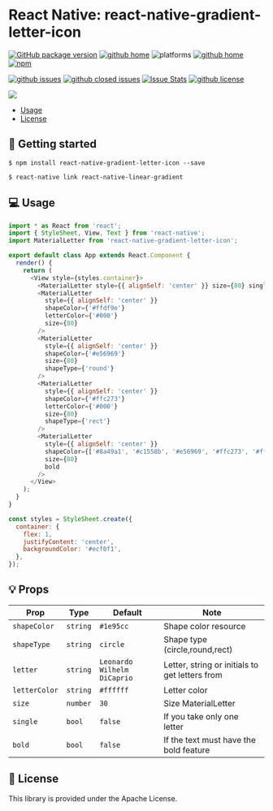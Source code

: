 # React Native: react-native-gradient-letter-icon

[![GitHub package version](https://img.shields.io/github/package-json/v/gaetanozappi/react-native-gradient-letter-icon.svg?style=flat&colorB=2b7cff)](https://github.com/gaetanozappi/react-native-gradient-letter-icon)
[![github home](http://img.shields.io/npm/v/react-native-gradient-letter-icon.svg?style=flat)](https://www.npmjs.com/package/react-native-gradient-letter-icon)
![platforms](https://img.shields.io/badge/platforms-Android-brightgreen.svg?style=flat&colorB=191A17)
[![github home](https://img.shields.io/badge/gaetanozappi-react--native--gradient--letter--icon-blue.svg?style=flat)](https://github.com/gaetanozappi/react-native-gradient-letter-icon)
[![npm](https://img.shields.io/npm/dm/react-native-gradient-letter-icon.svg?style=flat&colorB=007ec6)](https://www.npmjs.com/package/react-native-gradient-letter-icon)

[![github issues](https://img.shields.io/github/issues/gaetanozappi/react-native-gradient-letter-icon.svg?style=flat)](https://github.com/gaetanozappi/react-native-gradient-letter-icon/issues)
[![github closed issues](https://img.shields.io/github/issues-closed/gaetanozappi/react-native-gradient-letter-icon.svg?style=flat&colorB=44cc11)](https://github.com/gaetanozappi/react-native-gradient-letter-icon/issues?q=is%3Aissue+is%3Aclosed)
[![Issue Stats](https://img.shields.io/issuestats/i/github/gaetanozappi/react-native-gradient-letter-icon.svg?style=flat&colorB=44cc11)](http://github.com/gaetanozappi/react-native-gradient-letter-icon/issues)
[![github license](https://img.shields.io/github/license/gaetanozappi/react-native-gradient-letter-icon.svg)]()

<img src="https://github.com/gaetanozappi/react-native-android-function/raw/master/screenshotreact-native-gradient-letter-icon.png" />

-   [Usage](#-usage)
-   [License](#-license)

## 📖 Getting started

`$ npm install react-native-gradient-letter-icon --save`

`$ react-native link react-native-linear-gradient`

## 💻 Usage

```javascript
import * as React from 'react';
import { StyleSheet, View, Text } from 'react-native';
import MaterialLetter from 'react-native-gradient-letter-icon';

export default class App extends React.Component {
  render() {
    return (
      <View style={styles.container}>
        <MaterialLetter style={{ alignSelf: 'center' }} size={80} single />
        <MaterialLetter
          style={{ alignSelf: 'center' }}
          shapeColor={'#ffdf9e'}
          letterColor={'#000'}
          size={80}
        />
        <MaterialLetter
          style={{ alignSelf: 'center' }}
          shapeColor={'#e56969'}
          size={80}
          shapeType={'round'}
        />
        <MaterialLetter
          style={{ alignSelf: 'center' }}
          shapeColor={'#ffc273'}
          letterColor={'#000'}
          size={80}
          shapeType={'rect'}
        />
        <MaterialLetter
          style={{ alignSelf: 'center' }}
          shapeColor={['#8a49a1', '#c1558b', '#e56969', '#ffc273', '#ffdf9e']}
          size={80}
          bold
        />
      </View>
    );
  }
}

const styles = StyleSheet.create({
  container: {
    flex: 1,
    justifyContent: 'center',
    backgroundColor: '#ecf0f1',
  },
});
```

## 💡 Props

| Prop              | Type       | Default | Note                                                                                                       |
| ----------------- | ---------- | ------- | ---------------------------------------------------------------------------------------------------------- |
| `shapeColor`      | `string`   | `#1e95cc`  | Shape color resource
| `shapeType`       | `string`   | `circle`   | Shape type (circle,round,rect)
| `letter`          | `string`   |`Leonardo Wilhelm DiCaprio`      | Letter, string or initials to get letters from
| `letterColor`     | `string`   | `#ffffff`  | Letter color
| `size`            | `number`   |`30`           | Size MaterialLetter
| `single`          | `bool`     | `false`            | If you take only one letter
| `bold`            | `bool`     |`false`            | If the text must have the bold feature

## 📜 License
This library is provided under the Apache License.
